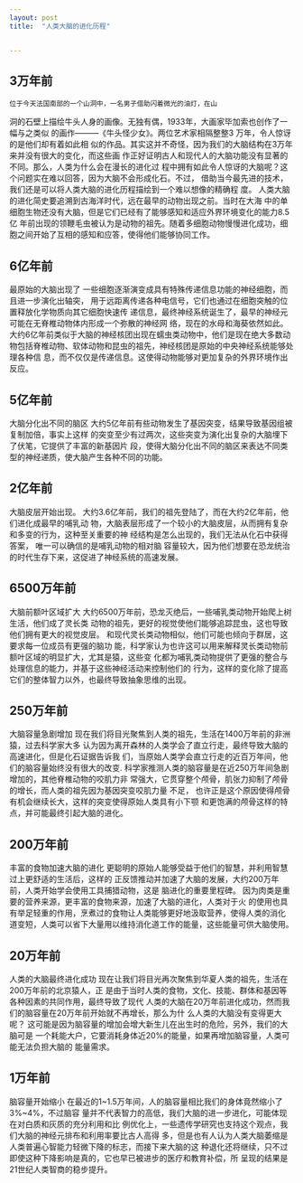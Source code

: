 ```yaml
---
layout: post
title:  "人类大脑的进化历程"


---
```




## 3万年前
	位于今天法国南部的一个山洞中，一名男子借助闪着微光的油灯，在山
洞的石壁上描绘牛头人身的画像。无独有偶，1933年，大画家毕加索也创作了一幅与之类似
的画作———《牛头怪少女》。两位艺术家相隔整整3 万年，令人惊讶的是他们却有着如此相
似的作品。其实这并不奇怪，因为我们的大脑结构在3万年来并没有很大的变化，而这些画
作正好证明古人和现代人的大脑功能没有显著的不同。那么，人类为什么会在漫长的进化过
程中拥有如此令人惊讶的大脑呢？这个问题实在难以回答，因为大脑不会形成化石。不过，
借助当今最先进的技术，我们还是可以将人类大脑的进化历程描绘到一个难以想像的精确程
度。
	人类大脑的进化简史要追溯到古海洋时代，远在最早的动物出现之前。当时在大海
中的单细胞生物还没有大脑，但是它们已经有了能够感知和适应外界环境变化的能力8.5亿
年前出现的领鞭毛虫被认为是动物的祖先。随着多细胞动物慢慢进化成功，细胞之间开始了互相的感知和应答，使得他们能够协同工作。

## 6亿年前
最原始的大脑出现了
	一些细胞逐渐演变成具有特殊传递信息功能的神经细胞，而且进一步演化出轴突，
用于远距离传递各种电信号，它们也通过在细胞突触的位置释放化学物质向其它细胞快速传
递信息，最终神经系统诞生了，最早的神经元可能在无脊椎动物体内形成一个弥散的神经网
络，现在的水母和海葵依然如此。
	大约6亿年前类似于大脑的神经核团出现在蠕虫类动物中，他们是现在绝大多数动
物包括脊椎动物、软体动物和昆虫的祖先，神经核团是原始的中央神经系统能够处理各种信
息，而不仅仅是传递信息。这使得动物能够对更加复杂的外界环境作出反应。

## 5亿年前
大脑分化出不同的脑区
	大约5亿年前有些动物发生了基因突变，结果导致基因组被复制加倍，事实上这样
的突变至少有过两次，这些突变为演化出复杂的大脑埋下了伏笔，它提供了丰富的新基因片
段，使得大脑分化出不同的脑区来表达不同类型的神经递质，使大脑产生各种不同的功能。 

## 2亿年前
大脑皮层开始出现。
	大约3.6亿年前，我们的祖先登陆了，而在大约2亿年前，他们进化成最早的哺乳动
物，大脑表层形成了一个较小的大脑皮层，从而拥有复杂和多变的行为，这种至关重要的神
经结构是怎么出现的，我们无法从化石中获得答案， 唯一可以确信的是哺乳动物的相对脑
容量较大，因为他们想要在恐龙统治的时代生存下来，这促进了神经系统的高速发展。

## 6500万年前
大脑前额叶区域扩大
	大约6500万年前，恐龙灭绝后，一些哺乳类动物开始爬上树生活，他们成了灵长类
动物的祖先，更好的视觉使他们能够追踪昆虫，这也导致他们拥有更大的视觉皮层。
	和现代灵长类动物相似，他们可能也倾向于群居，这要求每一位成员有更强的脑功
能，科学家认为也许这可以用来解释灵长类动物前额叶区域的明显扩大，尤其是猿，这些变
化都为哺乳类动物提供了更强的整合与处理信息的能力，并基于这些神经活动来控制他们的
行为，这样的变化除了提高它们的整体智力以外，也最终导致抽象思维的出现。

## 250万年前
大脑容量急剧增加
	现在我们将目光聚焦到人类的祖先，生活在1400万年前的非洲猿，过去科学家大多
认为因为离开森林的人类学会了直立行走，最终导致大脑的高速进化，但是化石证据告诉我
们，当原始人类学会直立行走的近百万年间，他们的脑容量始终没有很大的改变.
	科学家推测人类的脑容量是在近250万年间急剧增加的，其他脊椎动物的咬肌力非
常强大，它贯穿整个颅骨，肌张力抑制了颅骨的增长，而人类的祖先因为基因突变咬肌力量
不足， 也许正是这个原因使得颅骨有机会继续长大，这样的突变使得原始人类具有小下颚
和更饱满的颅骨这样的特点，并可能最终引起大脑的进化。

## 200万年前
丰富的食物加速大脑的进化
	更聪明的原始人能够受益于他们的智慧，并利用智慧过上更舒适的生活后，这样的
正反馈推动并加速了大脑的发展，大约200万年前，人类开始学会使用工具捕猎动物，这是
脑进化的重要里程碑。
	因为肉类是重要的营养来源，更丰富的食物来源，加速了大脑的进化，人类对于火
的使用也具有举足轻重的作用，烹煮过的食物让人类能够更好地汲取营养，使得人类的消化
道变短，人类可以省下大量用以维持消化道工作的能量，这些能量可供大脑使用。

## 20万年前
人类的大脑最终进化成功
	现在让我们将目光再次聚焦到华夏人类的祖先，生活在200万年前的北京猿人，正
是由于当时人类的食物，文化、技能、群体和基因等各种因素的共同作用，最终导致了现代
人类的大脑在20万年前进化成功，然而我们的脑容量在20万年前开始就不再增长，那么为什
么人类的大脑没有变得更大呢？
	这可能是因为脑容量的增加会增大新生儿在出生时的危险，另外，我们的大脑可是
一个耗能大户，它要消耗身体近20%的能量，如果再增加脑容量，人类可能无法负担大脑的
能量需求。

## 1万年前
脑容量开始缩小
	在最近的1~1.5万年间，人的脑容量相比我们的身体竟然缩小了3%~4%，不过脑容
量并不代表智力的高低，我们大脑的进一步进化，可能体现在对白质和灰质的充分利用和比
例优化上，一些遗传学研究也支持这个观点，我们大脑的神经元排布和利用率要比古人高得
多，但是也有人认为人类大脑萎缩是人类普遍心智能力轻微下降的标志，而接下来大脑的这
种退化还将继续，只不过即使这种下降影响是真的，它也早已被进步的医疗和教育补偿，所
呈现的结果是21世纪人类智商的稳步提升。


[jekyll-docs]: https://jekyllrb.com/docs/home
[jekyll-gh]:   https://github.com/jekyll/jekyll
[jekyll-talk]: https://talk.jekyllrb.com/

